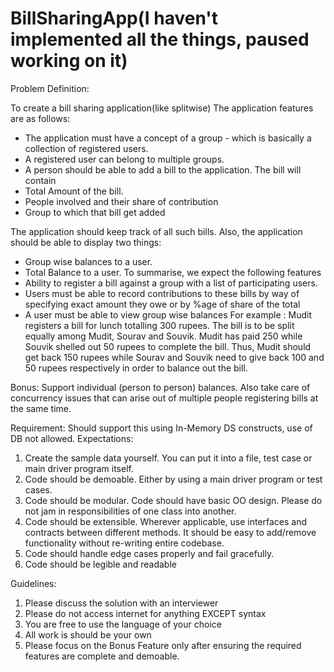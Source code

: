 # BillSharingApp(I haven't implemented all the things, paused working on it)

Problem Definition:

To create a bill sharing application(like splitwise)
The application features are as follows:
- The application must have a concept of a group - which is basically a collection of registered
users.
- A registered user can belong to multiple groups.
- A person should be able to add a bill to the application. The bill will contain
- Total Amount of the bill.
- People involved and their share of contribution
- Group to which that bill get added

The application should keep track of all such bills. Also, the application should be able to display two
things:
- Group wise balances to a user.
- Total Balance to a user.
To summarise, we expect the following features
- Ability to register a bill against a group with a list of participating users.
- Users must be able to record contributions to these bills by way of specifying exact amount they
owe or by %age of share of the total
- A user must be able to view group wise balances
For example : Mudit registers a bill for lunch totalling 300 rupees. The bill is to be split equally among
Mudit, Sourav and Souvik. Mudit has paid 250 while Souvik shelled out 50 rupees to complete the bill.
Thus, Mudit should get back 150 rupees while Sourav and Souvik need to give back 100 and 50 rupees
respectively in order to balance out the bill.

Bonus:
Support individual (person to person) balances. Also take care of concurrency issues that can arise out of
multiple people registering bills at the same time.

Requirement:
Should support this using In-Memory DS constructs, use of DB not allowed.
Expectations:
  1. Create the sample data yourself. You can put it into a file, test case or main driver program itself.
  2. Code should be demoable. Either by using a main driver program or test cases.
  3. Code should be modular. Code should have basic OO design. Please do not jam in
responsibilities of one class into another.
  4. Code should be extensible. Wherever applicable, use interfaces and contracts between different
  methods. It should be easy to add/remove functionality without re-writing entire codebase.
  5. Code should handle edge cases properly and fail gracefully.
  6. Code should be legible and readable

Guidelines:

  1. Please discuss the solution with an interviewer
  2. Please do not access internet for anything EXCEPT syntax
  3. You are free to use the language of your choice
  4. All work is should be your own
  5. Please focus on the Bonus Feature only after ensuring the required features are complete and
  demoable.
